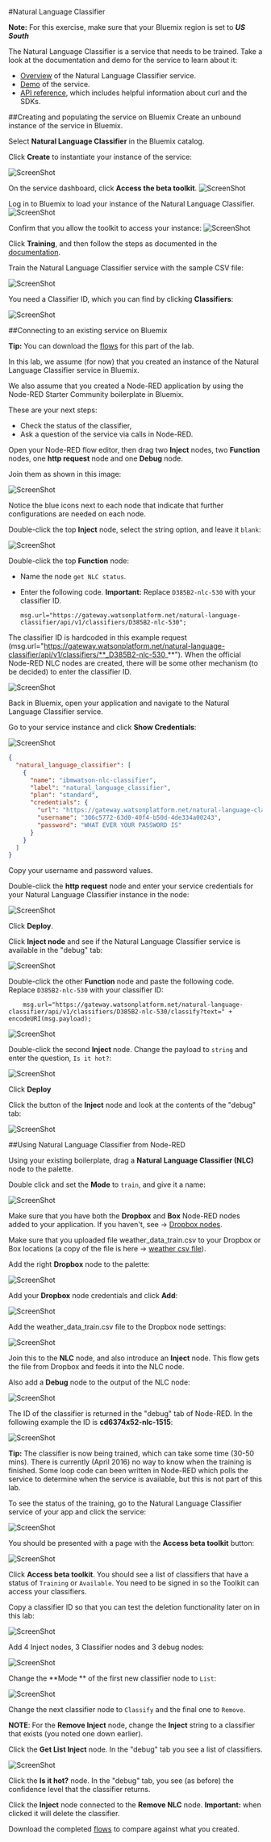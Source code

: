 #Natural Language Classifier

**Note:** For this exercise, make sure that your Bluemix region is set to **_US South_**

The Natural Language Classifier is a service that needs to be trained. Take a look at the documentation and demo for the service to learn about it:

- [Overview](http://www.ibm.com/watson/developercloud/doc/natural-language-classifier/index.html) of the Natural Language Classifier service.
- [Demo](http://natural-language-classifier-demo.mybluemix.net) of the service.
- [API reference](http://www.ibm.com/watson/developercloud/natural-language-classifier/api/v1/?node#introduction), which includes helpful information about curl and the SDKs.

##Creating and populating the service on Bluemix
Create an unbound instance of the service in Bluemix.

Select **Natural Language Classifier** in the Bluemix catalog.

Click **Create** to instantiate your instance of the service:

![ScreenShot](images/nlc_std_service.png)

On the service dashboard, click **Access the beta toolkit**.
![ScreenShot](images/nlc_access_toolkit.png)

Log in to Bluemix to load your instance of the Natural Language Classifier.
![ScreenShot](images/nlc_toolkit_signon.png)

Confirm that you allow the toolkit to access your instance:
![ScreenShot](images/nlc_toolkit_authorize.png)

Click **Training**, and then follow the steps as documented in the [documentation](http://www.ibm.com/watson/developercloud/doc/natural-language-classifier/tool-overview.html).

Train the Natural Language Classifier service with the sample CSV file:

![ScreenShot](images/nlc_toolkit_training.png)

You need a Classifier ID, which you can find by clicking **Classifiers**:

![ScreenShot](images/nlc_classifier_id.png)

##Connecting to an existing service on Bluemix

**Tip:** You can download the [flows](nlc_flows.json) for this part of the lab.

In this lab, we assume (for now) that you created an instance of the Natural Language Classifier service in Bluemix. 

We also assume that you created a Node-RED application by using the Node-RED Starter Community boilerplate in Bluemix.

These are your next steps:

- Check the status of the classifier,
- Ask a question of the service via calls in Node-RED.

Open your Node-RED flow editor, then drag two **Inject** nodes, two **Function** nodes, one **http request** node and one **Debug** node. 

Join them as shown in this image:
 
![ScreenShot](images/nlc_nodes_joined.png)

Notice the blue icons next to each node that indicate that further configurations are needed on each node.

Double-click the top **Inject** node, select the string option, and leave it `blank`:

![ScreenShot](images/nlc_inject_node.png)

Double-click the top **Function** node:
- Name the node `get NLC status`.
- Enter the following code. **Important:** Replace `D385B2-nlc-530` with your classifier ID.

    `msg.url="https://gateway.watsonplatform.net/natural-language-classifier/api/v1/classifiers/D385B2-nlc-530";`

The classifier ID is hardcoded in this example request (msg.url="https://gateway.watsonplatform.net/natural-language-classifier/api/v1/classifiers/**_D385B2-nlc-530_**"). When the official Node-RED NLC nodes are created, there will be some other mechanism (to be decided) to enter the classifier ID.

![ScreenShot](images/nlc_get_status_function.png)

Back in Bluemix, open your application and navigate to the Natural Language Classifier service.

Go to your service instance and click **Show Credentials**:

![ScreenShot](images/nlc_credentials.png)

```json
{
  "natural_language_classifier": [
	{
	  "name": "ibmwatson-nlc-classifier",
	  "label": "natural_language_classifier",
	  "plan": "standard",
	  "credentials": {
		"url": "https://gateway.watsonplatform.net/natural-language-classifier/api",
		"username": "306c5772-63d0-40f4-b50d-4de334a00243",
		"password": "WHAT EVER YOUR PASSWORD IS"
	  }
	}
  ]
}
```

Copy your username and password values.

Double-click the **http request** node and enter your service credentials for your Natural Language Classifier instance in the node:

![ScreenShot](images/nlc_credentials_request_node.png)

Click **Deploy**.

Click **Inject node** and see if the Natural Language Classifier service is available in the "debug" tab:

![ScreenShot](images/nlc_available.png)

Double-click the other **Function** node and paste the following code. Replace `D385B2-nlc-530` with your classifier ID:

        msg.url="https://gateway.watsonplatform.net/natural-language-classifier/api/v1/classifiers/D385B2-nlc-530/classify?text=" + encodeURI(msg.payload);
    
![ScreenShot](images/nlc_ask_question.png)

Double-click the second **Inject** node. Change the payload to `string` and enter the question, `Is it hot?`:

![ScreenShot](images/nlc_inject_ask.png)

Click  **Deploy**

Click the button of the **Inject** node and look at the contents of the "debug" tab:

![ScreenShot](images/nlc_debug_ask_output.png)

##Using Natural Language Classifier from Node-RED

Using your existing boilerplate, drag a **Natural Language Classifier (NLC)** node to the palette. 

Double click and set the **Mode** to `train`, and give it a name:

![ScreenShot](images/nlc_edit_training.png)

Make sure that you have both the **Dropbox** and **Box** Node-RED nodes added to your application. If you haven't, see -> [Dropbox nodes](https://github.com/watson-developer-cloud/node-red-labs/tree/master/utilities/dropbox_setup).

Make sure that you uploaded file weather_data_train.csv to your Dropbox or Box locations (a copy of the file is here -> [weather csv file](weather_data_train.csv)).

Add the right **Dropbox** node to the palette:

![ScreenShot](images/nlc_dropbox_node.png)

Add your **Dropbox** node credentials and click **Add**:

![ScreenShot](images/nlc_dropbox_setup.png)

Add the weather_data_train.csv file to the Dropbox node settings:

![ScreenShot](images/nlc_dropbox_filename.png)

Join this to the **NLC** node, and also introduce an **Inject** node. This flow gets the file from Dropbox and feeds it into the NLC node.

Also add a **Debug** node to the output of the NLC node:

![ScreenShot](images/nlc_nlc_flow_inject_debug.png)

The ID of the classifier is returned in the "debug" tab of Node-RED. In the following example the ID is **cd6374x52-nlc-1515**:

![ScreenShot](images/nlc_debug_tab_nlc_id.png)

**Tip:** The classifier is now being trained, which can take some time (30-50 mins). There is currently (April 2016) no way to know when the training is finished.  Some loop code can been written in Node-RED which polls the service to determine when the service is available, but this is not part of this lab.

To see the status of the training, go to the Natural Language Classifier service of your app and click the service:

![ScreenShot](images/nlc_status.png)

You should be presented with a page with the **Access beta toolkit** button:

![ScreenShot](images/nlc_access_beta_toolkit.png)

Click **Access beta toolkit**. You should see a list of classifiers that have a status of `Training` or `Available`. You need to be signed in so the Toolkit can access your classifiers.

Copy a classifier ID so that you can test the deletion functionality later on in this lab:

![ScreenShot](images/nlc_access_beta_toolkit_list.png)

Add 4 Inject nodes, 3 Classifier nodes and 3 debug nodes:

![ScreenShot](images/nlc_all_flows.png)

Change the **Mode ** of the first new classifier node to `List`:

![ScreenShot](images/nlc_dropdown_list.png)

Change the next classifier node to `Classify` and the final one to `Remove`.

**NOTE**: For the **Remove Inject** node, change the **Inject** string to a classifier that exists (you noted one down earlier).

Click the **Get List Inject** node. In the "debug" tab you see a list of classifiers.

![ScreenShot](images/nlc_list.png)

Click the **Is it hot?** node. In the "debug" tab, you see (as before) the confidence level that the classifier returns.

Click the **Inject** node connected to the **Remove NLC** node.  **Important:** when clicked it will delete the classifier.

Download the completed [flows](nlc_flows_with_nlc_service.json) to compare against what you created.
